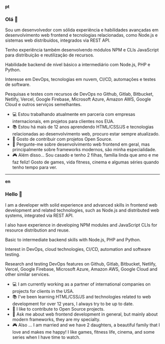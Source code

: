 **pt**

### Olá 👋

Sou um desenvolvedor com sólida experiência e habilidades avançadas em desenvolvimento web frontend e tecnologias relacionadas, como Node.js e sistemas web distribuídos, integrados via REST API.

Tenho experiência também desenvolvendo módulos NPM e CLIs JavaScript para distribuição e reutilização de recursos.

Habilidade backend de nível básico a intermediário com Node.js, PHP e Python.

Interesse em DevOps, tecnologias em nuvem, CI/CD, automações e testes de software.

Pesquisas e testes com recursos de DevOps no Github, Gitlab, Bitbucket, Netlify, Vercel, Google Firebase, Microsoft Azure, Amazon AWS, Google Cloud e outros serviços semelhantes.

- 💻 Estou trabalhando atualmente em parceria com empresas internacionais, em projetos para clientes nos EUA.
- 📚 Estou há mais de 12 anos aprendendo HTML/CSS/JS e tecnologias relacionadas ao desenvolvimento web, procuro estar sempre atualizado.
- 📖 Gosto de contribuir com projetos Open Source.
- 💬 Pergunte-me sobre desenvolvimento web frontend em geral, mas principalmente sobre frameworks modernos, são minha especialidade.
- 🎮 Além disso... Sou casado e tenho 2 filhas, família linda que amo e me faz feliz! Gosto de games, vida fitness, cinema e algumas séries quando tenho tempo para ver.

---

**en**

### Hello 👋

I am a developer with solid experience and advanced skills in frontend web development and related technologies, such as Node.js and distributed web systems, integrated via REST API.

I also have experience in developing NPM modules and JavaScript CLIs for resource distribution and reuse.

Basic to intermediate backend skills with Node.js, PHP and Python.

Interest in DevOps, cloud technologies, CI/CD, automation and software testing.

Research and testing DevOps features on Github, Gitlab, Bitbucket, Netlify, Vercel, Google Firebase, Microsoft Azure, Amazon AWS, Google Cloud and other similar services.

- 💻 I am currently working as a partner of international companies on projects for clients in the USA.
- 📚 I've been learning HTML/CSS/JS and technologies related to web development for over 12 years, I always try to be up to date.
- 📖 I like to contribute to Open Source projects.
- 💬 Ask me about web frontend development in general, but mainly about modern frameworks, they are my specialty.
- 🎮 Also ... I am married and we have 2 daughters, a beautiful family that I love and makes me happy! I like games, fitness life, cinema, and some series when I have time to watch.
